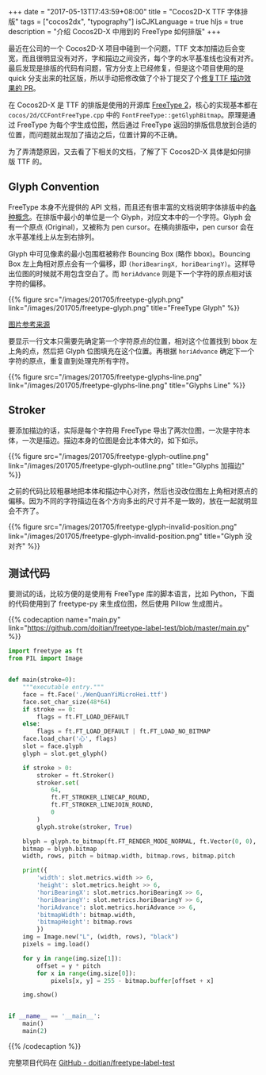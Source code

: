+++
date = "2017-05-13T17:43:59+08:00"
title = "Cocos2D-X TTF 字体排版"
tags = ["cocos2dx", "typography"]
isCJKLanguage = true
hljs = true
description = "介绍 Cocos2D-X 中用到的 FreeType 如何排版"
+++

最近在公司的一个 Cocos2D-X 项目中碰到一个问题，TTF 文本加描边后会变宽，而且很明显没有对齐，字和描边之间没齐，每个字的水平基准线也没有对齐。最后发现是排版的代码有问题，官方分支上已经修复，但是这个项目使用的是 quick 分支出来的社区版，所以手动把修改做了个补丁提交了个[修复TTF 描边效果的 PR](https://github.com/u0u0/Quick-Cocos2dx-Community/pull/76)。

在 Cocos2D-X 是 TTF 的排版是使用的开源库 [FreeType 2](https://www.freetype.org/freetype2/docs/documentation.html)，核心的实现基本都在 `cocos/2d/CCFontFreeType.cpp` 中的 `FontFreeType::getGlyphBitmap`。原理是通过 FreeType 为每个字生成位图，然后通过 FreeType 返回的排版信息放到合适的位置，而问题就出现加了描边之后，位置计算的不正确。

为了弄清楚原因，又去看了下相关的文档，了解了下 Cocos2D-X 具体是如何排版 TTF 的。

<!--more-->

## Glyph Convention

FreeType 本身不光提供的 API 文档，而且还有很丰富的文档说明字体排版中的[各种概念](https://www.freetype.org/freetype2/docs/glyphs/index.html)。在排版中最小的单位是一个 Glyph，对应文本中的一个字符。Glyph 会有一个原点 (Original)，又被称为 pen cursor。在横向排版中，pen cursor 会在水平基准线上从左到右排列。

Glyph 中可见像素的最小包围框被称作 Bouncing Box (略作 bbox)。Bouncing Box 左上角相对原点会有一个偏移，即 `(horiBearingX, horiBearingY)`。这样导出位图的时候就不用包含空白了。而 `horiAdvance` 则是下一个字符的原点相对该字符的偏移。

{{% figure src="/images/201705/freetype-glyph.png" link="/images/201705/freetype-glyph.png" title="FreeType Glyph" %}}

[图片参考来源](https://www.freetype.org/freetype2/docs/glyphs/glyphs-3.html)

要显示一行文本只需要先确定第一个字符原点的位置，相对这个位置找到 bbox 左上角的点，然后把 Glyph 位图填充在这个位置。再根据 `horiAdvance` 确定下一个字符的原点，重复直到处理完所有字符。

{{% figure src="/images/201705/freetype-glyphs-line.png" link="/images/201705/freetype-glyphs-line.png" title="Glyphs Line" %}}

## Stroker

要添加描边的话，实际是每个字符用 FreeType 导出了两次位图，一次是字符本体，一次是描边。描边本身的位图是会比本体大的，如下如示。

{{% figure src="/images/201705/freetype-glyph-outline.png" link="/images/201705/freetype-glyph-outline.png" title="Glyphs 加描边" %}}

之前的代码比较粗暴地把本体和描边中心对齐，然后也没改位图左上角相对原点的偏移。因为不同的字符描边在各个方向多出的尺寸并不是一致的，放在一起就明显会不齐了。

{{% figure src="/images/201705/freetype-glyph-invalid-position.png" link="/images/201705/freetype-glyph-invalid-position.png" title="Glyph 没对齐" %}}

## 测试代码

要测试的话，比较方便的是使用有 FreeType 库的脚本语言，比如 Python，下面的代码使用到了 freetype-py 来生成位图，然后使用 Pillow 生成图片。

{{% codecaption name="main.py" link="https://github.com/doitian/freetype-label-test/blob/master/main.py" %}}

``` python
import freetype as ft
from PIL import Image


def main(stroke=0):
    """executable entry."""
    face = ft.Face('./WenQuanYiMicroHei.ttf')
    face.set_char_size(48*64)
    if stroke == 0:
        flags = ft.FT_LOAD_DEFAULT
    else:
        flags = ft.FT_LOAD_DEFAULT | ft.FT_LOAD_NO_BITMAP
    face.load_char('心', flags)
    slot = face.glyph
    glyph = slot.get_glyph()

    if stroke > 0:
        stroker = ft.Stroker()
        stroker.set(
            64,
            ft.FT_STROKER_LINECAP_ROUND,
            ft.FT_STROKER_LINEJOIN_ROUND,
            0
        )
        glyph.stroke(stroker, True)

    blyph = glyph.to_bitmap(ft.FT_RENDER_MODE_NORMAL, ft.Vector(0, 0), True)
    bitmap = blyph.bitmap
    width, rows, pitch = bitmap.width, bitmap.rows, bitmap.pitch

    print({
        'width': slot.metrics.width >> 6,
        'height': slot.metrics.height >> 6,
        'horiBearingX': slot.metrics.horiBearingX >> 6,
        'horiBearingY': slot.metrics.horiBearingY >> 6,
        'horiAdvance': slot.metrics.horiAdvance >> 6,
        'bitmapWidth': bitmap.width,
        'bitmapHeight': bitmap.rows
        })
    img = Image.new("L", (width, rows), "black")
    pixels = img.load()

    for y in range(img.size[1]):
        offset = y * pitch
        for x in range(img.size[0]):
            pixels[x, y] = 255 - bitmap.buffer[offset + x]

    img.show()


if __name__ == '__main__':
    main()
    main(2)
```

{{% /codecaption %}}

完整项目代码在 [GitHub - doitian/freetype-label-test](https://github.com/doitian/freetype-label-test)
